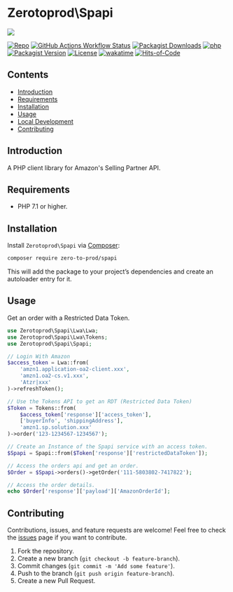# Zerotoprod\Spapi

![](art/logo.png)

[![Repo](https://img.shields.io/badge/github-gray?logo=github)](https://github.com/zero-to-prod/spapi)
[![GitHub Actions Workflow Status](https://img.shields.io/github/actions/workflow/status/zero-to-prod/spapi/test.yml?label=test)](https://github.com/zero-to-prod/spapi/actions)
[![Packagist Downloads](https://img.shields.io/packagist/dt/zero-to-prod/spapi?color=blue)](https://packagist.org/packages/zero-to-prod/spapi/stats)
[![php](https://img.shields.io/packagist/php-v/zero-to-prod/spapi.svg?color=purple)](https://packagist.org/packages/zero-to-prod/spapi/stats)
[![Packagist Version](https://img.shields.io/packagist/v/zero-to-prod/spapi?color=f28d1a)](https://packagist.org/packages/zero-to-prod/spapi)
[![License](https://img.shields.io/packagist/l/zero-to-prod/spapi?color=pink)](https://github.com/zero-to-prod/spapi/blob/main/LICENSE.md)
[![wakatime](https://wakatime.com/badge/github/zero-to-prod/spapi.svg)](https://wakatime.com/badge/github/zero-to-prod/spapi)
[![Hits-of-Code](https://hitsofcode.com/github/zero-to-prod/spapi?branch=main)](https://hitsofcode.com/github/zero-to-prod/spapi/view?branch=main)

## Contents

- [Introduction](#introduction)
- [Requirements](#requirements)
- [Installation](#installation)
- [Usage](#usage)
- [Local Development](./LOCAL_DEVELOPMENT.md)
- [Contributing](#contributing)

## Introduction

A PHP client library for Amazon's Selling Partner API.

## Requirements

- PHP 7.1 or higher.

## Installation

Install `Zerotoprod\Spapi` via [Composer](https://getcomposer.org/):

```bash
composer require zero-to-prod/spapi
```

This will add the package to your project’s dependencies and create an autoloader entry for it.

## Usage

Get an order with a Restricted Data Token.

```php
use Zerotoprod\Spapi\Lwa\Lwa;
use Zerotoprod\Spapi\Lwa\Tokens;
use Zerotoprod\Spapi\Spapi;

// Login With Amazon
$access_token = Lwa::from(
    'amzn1.application-oa2-client.xxx',
    'amzn1.oa2-cs.v1.xxx',
    'Atzr|xxx'
)->refreshToken();

// Use the Tokens API to get an RDT (Restricted Data Token)
$Token = Tokens::from(
    $access_token['response']['access_token'],
    ['buyerInfo', 'shippingAddress'],
    'amzn1.sp.solution.xxx'
)->order('123-1234567-1234567');

// Create an Instance of the Spapi service with an access token. 
$Spapi = Spapi::from($Token['response']['restrictedDataToken']);

// Access the orders api and get an order.
$Order = $Spapi->orders()->getOrder('111-5803802-7417822');

// Access the order details.
echo $Order['response']['payload']['AmazonOrderId'];
```

## Contributing

Contributions, issues, and feature requests are welcome!
Feel free to check the [issues](https://github.com/zero-to-prod/spapi/issues) page if you want to contribute.

1. Fork the repository.
2. Create a new branch (`git checkout -b feature-branch`).
3. Commit changes (`git commit -m 'Add some feature'`).
4. Push to the branch (`git push origin feature-branch`).
5. Create a new Pull Request.